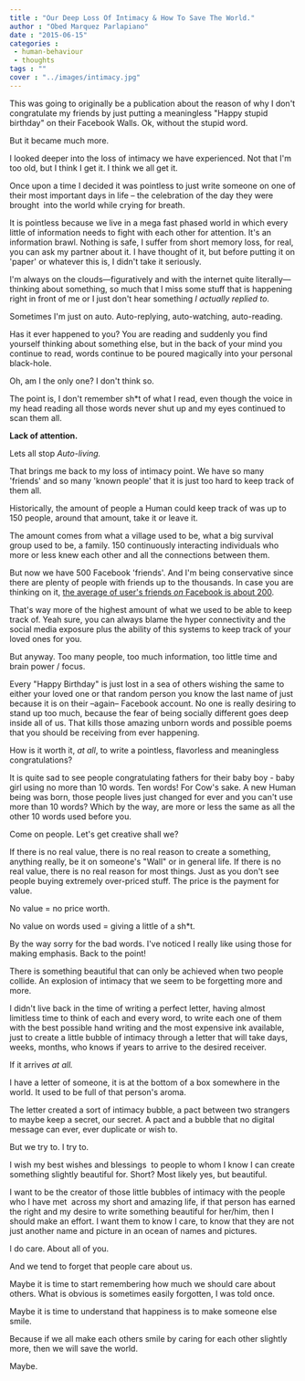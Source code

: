 ```yaml
---
title : "Our Deep Loss Of Intimacy & How To Save The World."
author : "Obed Marquez Parlapiano"
date : "2015-06-15"
categories : 
 - human-behaviour
 - thoughts
tags : ""
cover : "../images/intimacy.jpg"
---
```


This was going to originally be a publication about the reason of why I don't congratulate my friends by just putting a meaningless "Happy stupid birthday" on their Facebook Walls. Ok, without the stupid word.

But it became much more.

I looked deeper into the loss of intimacy we have experienced. Not that I'm too old, but I think I get it. I think we all get it.

Once upon a time I decided it was pointless to just write someone on one of their most important days in life – the celebration of the day they were brought  into the world while crying for breath.

It is pointless because we live in a mega fast phased world in which every little of information needs to fight with each other for attention. It's an information brawl. Nothing is safe, I suffer from short memory loss, for real, you can ask my partner about it. I have thought of it, but before putting it on 'paper' or whatever this is, I didn't take it seriously.

I'm always on the clouds—figuratively and with the internet quite literally— thinking about something, so much that I miss some stuff that is happening right in front of me or I just don't hear something _I actually replied to._

Sometimes I'm just on auto. Auto-replying, auto-watching, auto-reading.

Has it ever happened to you? You are reading and suddenly you find yourself thinking about something else, but in the back of your mind you continue to read, words continue to be poured magically into your personal black-hole.

Oh, am I the only one? I don't think so.

The point is, I don't remember sh\*t of what I read, even though the voice in my head reading all those words never shut up and my eyes continued to scan them all.

**Lack of attention.**

Lets all stop _Auto-living._

That brings me back to my loss of intimacy point. We have so many 'friends' and so many 'known people' that it is just too hard to keep track of them all.

Historically, the amount of people a Human could keep track of was up to 150 people, around that amount, take it or leave it.

The amount comes from what a village used to be, what a big survival group used to be, a family. 150 continuously interacting individuals who more or less knew each other and all the connections between them.

But now we have 500 Facebook 'friends'. And I'm being conservative since there are plenty of people with friends up to the thousands. In case you are thinking on it, [the average of user's friends _on_ Facebook is about 200](https://www.facebook.com/notes/facebook-data-team/anatomy-of-facebook/10150388519243859).

That's way more of the highest amount of what we used to be able to keep track of. Yeah sure, you can always blame the hyper connectivity and the social media exposure plus the ability of this systems to keep track of your loved ones for you.

But anyway. Too many people, too much information, too little time and brain power / focus.

Every "Happy Birthday" is just lost in a sea of others wishing the same to either your loved one or that random person you know the last name of just because it is on their –again– Facebook account. No one is really desiring to stand up too much, because the fear of being socially different goes deep inside all of us. That kills those amazing unborn words and possible poems that you should be receiving from ever happening.

How is it worth it, _at all_, to write a pointless, flavorless and meaningless congratulations?

It is quite sad to see people congratulating fathers for their baby boy - baby girl using no more than 10 words. Ten words! For Cow's sake. A new Human being was born, those people lives just changed for ever and you can't use more than 10 words? Which by the way, are more or less the same as all the other 10 words used before you.

Come on people. Let's get creative shall we?

If there is no real value, there is no real reason to create a something, anything really, be it on someone's "Wall" or in general life. If there is no real value, there is no real reason for most things. Just as you don't see people buying extremely over-priced stuff. The price is the payment for value.

No value = no price worth.

No value on words used = giving a little of a sh\*t.

By the way sorry for the bad words. I've noticed I really like using those for making emphasis. Back to the point!

There is something beautiful that can only be achieved when two people collide. An explosion of intimacy that we seem to be forgetting more and more.

I didn't live back in the time of writing a perfect letter, having almost limitless time to think of each and every word, to write each one of them with the best possible hand writing and the most expensive ink available, just to create a little bubble of intimacy through a letter that will take days, weeks, months, who knows if years to arrive to the desired receiver.

If it arrives _at all._

I have a letter of someone, it is at the bottom of a box somewhere in the world. It used to be full of that person's aroma.

The letter created a sort of intimacy bubble, a pact between two strangers to maybe keep a secret, our secret. A pact and a bubble that no digital message can ever, ever duplicate or wish to.

But we try to. I try to.

I wish my best wishes and blessings  to people to whom I know I can create something slightly beautiful for. Short? Most likely yes, but beautiful.

I want to be the creator of those little bubbles of intimacy with the people who I have met  across my short and amazing life, if that person has earned the right and my desire to write something beautiful for her/him, then I should make an effort. I want them to know I care, to know that they are not just another name and picture in an ocean of names and pictures.

I do care. About all of you.

And we tend to forget that people care about us.

Maybe it is time to start remembering how much we should care about others. What is obvious is sometimes easily forgotten, I was told once.

Maybe it is time to understand that happiness is to make someone else smile.

Because if we all make each others smile by caring for each other slightly more, then we will save the world.

Maybe.
